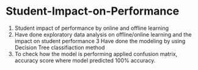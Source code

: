# Student-Impact-on-Performance
1) Student impact of performance by online and offline learning
2) Have done exploratory data analysis on offline/online learning and the impact on student performance
3 Have done the modeling by using Decision Tree classifiaction method
4) To check how the model is performing applied confusion matrix, accuracy score where model predicted 100% accuracy.   
